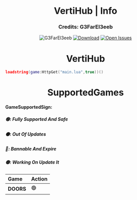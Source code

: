 <h1 align="center">VertiHub | Info</h1>
<h3 align="center">Credits: G3FarEl3eeb</h3>
<p align="center">
  <img src="https://komarev.com/ghpvc/?username=G3FarEl3eeb&label=Profile+Views&style=plastic&color=blueviolet" alt="G3FarEl3eeb"/></a>
  <a href="https://github.com/G3FarEl3eeb/Verti-Hub/releases"><img src="https://img.shields.io/badge/Download-Release-blueviolet.svg?style=plastic" alt="Download"></a>
  <a href="https://github.com/G3FarEl3eeb/VertiHub/issues?q=is%3Aopen+is%3Aissue"><img src="https://img.shields.io/github/issues-raw/G3FarEl3eeb/Verti-Hub?color=blueviolet&label=Issues&style=plastic" alt="Open Issues"></a>
</a>
</p>
<h1 align="center">VertiHub</h1>

```lua
loadstring(game:HttpGet("main.lua",true))()
```
<h1 align="center">SupportedGames</h1>



#### GameSupportedSign:

##### 🟢: Fully Supported And Safe
##### ⚫: Out Of Updates
##### 🔴: Bannable And Expire
##### 🟡: Working On Update It



| **Game** | **Action**|
| :-------- | :------- |
| **DOORS** | 🟢
